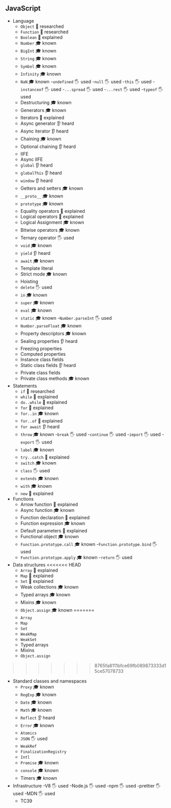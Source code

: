 ## JavaScript

- Language
  - `Object` 🔬 researched
  - `Function` 🔬 researched
  - `Boolean` 🙋 explained
  - `Number` 🎓 known
  - `BigInt` 🎓 known
  - `String` 🎓 known
  - `Symbol` 🎓 known
  - `Infinity` 🎓 known
  - `NaN` 🎓 known
  -`undefined` 🖐️ used
  -`null` 🖐️ used
  -`this` 🖐️ used
  -`instanceof` 🖐️ used
  -`...spread` 🖐️ used
  -`...rest` 🖐️ used
  -`typeof` 🖐️ used
  - Destructuring 🎓 known
  - Generators 🎓 known
  - Iterators 🙋 explained
  - Async generator 👂 heard
  - Async iterator 👂 heard
  - Chaining 🎓 known
  - Optional chaining 👂 heard
  - IIFE
  - Async IIFE
  - `global` 👂 heard
  - `globalThis` 👂 heard
  - `window` 👂 heard
  - Getters and setters 🎓 known
  - `__proto__` 🎓 known
  - `prototype` 🎓 known
  - Equality operators 🙋 explained
  - Logical operators 🙋 explained
  - Logical Assignment 🎓 known
  - Bitwise operators 🎓 known
  - Ternary operator 🖐️ used
  - `void` 🎓 known
  - `yield` 👂 heard
  - `await` 🎓 known
  - Template literal
  - Strict mode 🎓 known
  - Hoisting
  - `delete` 🖐️ used
  - `in` 🎓 known
  - `super` 🎓 known
  - `eval` 🎓 known
  - `static` 🎓 known
  -`Number.parseInt` 🖐️ used
  - `Number.parseFloat` 🎓 known
  - Property descriptors 🎓 known
  - Sealing properties 👂 heard
  - Freezing properties
  - Computed properties
  - Instance class fields
  - Static class fields 👂 heard
  - Private class fields
  - Private class methods 🎓 known
- Statements
  - `if` 🔬 researched
  - `while` 🙋 explained
  - `do..while` 🙋 explained
  - `for` 🙋 explained
  - `for..in` 🎓 known
  - `for..of` 🙋 explained
  - `for await` 👂 heard
  - `throw` 🎓 known
  -`break` 🖐️ used
  -`continue` 🖐️ used
  -`import` 🖐️ used
  -`export` 🖐️ used
  - `label` 🎓 known
  - `try..catch` 🙋 explained
  - `switch` 🎓 known
  - `class` 🖐️ used
  - `extends` 🎓 known
  - `with` 🎓 known
  - `new` 🙋 explained
- Functions
  - Arrow function 🙋 explained
  - Async function 🎓 known
  - Function declaration 🙋 explained
  - Function expression 🎓 known
  - Default parameters 🙋 explained
  - Functional object 🎓 known
  - `Function.prototype.call` 🎓 known
  -`Function.prototype.bind` 🖐️ used
  - `Function.prototype.apply` 🎓 known
  -`return` 🖐️ used
- Data structures
<<<<<<< HEAD
  - `Array` 🙋 explained
  - `Map` 🙋 explained
  - `Set` 🙋 explained
  - Weak collections 🎓 known
  - Typed arrays 🎓 known
  - Mixins 🎓 known
  - `Object.assign` 🎓 known
=======
  - `Array`
  - `Map`
  - `Set`
  - `WeakMap`
  - `WeakSet`
  - Typed arrays
  - Mixins
  - `Object.assign`
>>>>>>> 8765fa8111bfce69fb089873333d15ce57078733
- Standard classes and namespaces
  - `Proxy` 🎓 known
  - `RegExp` 🎓 known
  - `Date` 🎓 known
  - `Math` 🎓 known
  - `Reflect` 👂 heard
  - `Error` 🎓 known
  - `Atomics`
  - `JSON` 🖐️ used
  - `WeakRef`
  - `FinalizationRegistry`
  - `Intl`
  - `Promise` 🎓 known
  - `console` 🎓 known
  - Timers 🎓 known
- Infrastructure
  -V8 🖐️ used
  -Node.js 🖐️ used
  -npm 🖐️ used
  -prettier 🖐️ used
  -MDN 🖐️ used
  - TC39

